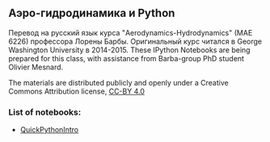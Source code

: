 
## Аэро-гидродинамика и Python

Перевод на русский язык курса "Aerodynamics-Hydrodynamics" (MAE 6226) профессора Лорены Барбы. Оригинальный курс читался в George Washington University в 2014-2015.
These IPython Notebooks are being prepared for this class, with assistance from Barba-group PhD student Olivier Mesnard.

The materials are distributed publicly and openly under a Creative Commons Attribution license, [CC-BY 4.0](https://creativecommons.org/licenses/by/4.0/)

### List of notebooks:

* [QuickPythonIntro](http://nbviewer.ipython.org/urls/github.com/ikursakov/ru_AeroPython/tree/master/lessons/00_Lesson00_QuickPythonIntro.ipynb)
